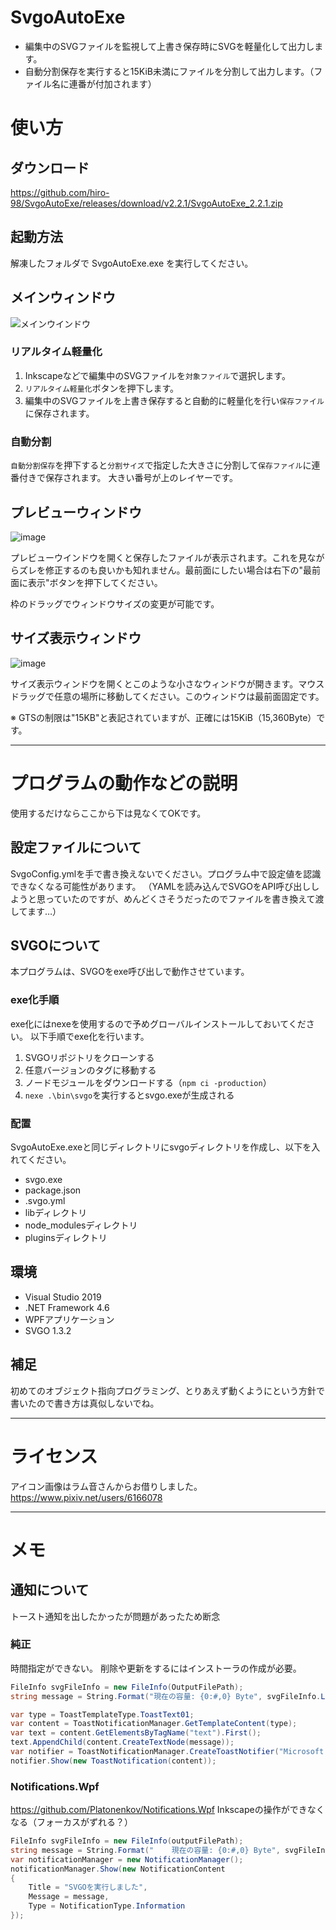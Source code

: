 # SvgoAutoExe
* 編集中のSVGファイルを監視して上書き保存時にSVGを軽量化して出力します。
* 自動分割保存を実行すると15KiB未満にファイルを分割して出力します。（ファイル名に連番が付加されます）

# 使い方
## ダウンロード
https://github.com/hiro-98/SvgoAutoExe/releases/download/v2.2.1/SvgoAutoExe_2.2.1.zip

## 起動方法
解凍したフォルダで SvgoAutoExe.exe を実行してください。

## メインウィンドウ
![メインウインドウ](https://user-images.githubusercontent.com/36811209/112711419-990b5100-8f0b-11eb-956b-f411ed6313b0.png)

### リアルタイム軽量化
1. Inkscapeなどで編集中のSVGファイルを`対象ファイル`で選択します。
1. `リアルタイム軽量化`ボタンを押下します。
1. 編集中のSVGファイルを上書き保存すると自動的に軽量化を行い`保存ファイル`に保存されます。

### 自動分割
`自動分割保存`を押下すると`分割サイズ`で指定した大きさに分割して`保存ファイル`に連番付きで保存されます。
大きい番号が上のレイヤーです。

## プレビューウィンドウ
![image](https://user-images.githubusercontent.com/36811209/95041569-0800ad80-0712-11eb-93b9-d7f2665ed10f.png)

プレビューウインドウを開くと保存したファイルが表示されます。これを見ながらズレを修正するのも良いかも知れません。最前面にしたい場合は右下の"最前面に表示"ボタンを押下してください。

枠のドラッグでウィンドウサイズの変更が可能です。

## サイズ表示ウィンドウ
![image](https://user-images.githubusercontent.com/36811209/98240618-06decc80-1fad-11eb-8ed9-1dc75c93afe9.png)

サイズ表示ウィンドウを開くとこのような小さなウィンドウが開きます。マウスドラッグで任意の場所に移動してください。このウィンドウは最前面固定です。

※ GTSの制限は"15KB"と表記されていますが、正確には15KiB（15,360Byte）です。

----
# プログラムの動作などの説明
使用するだけならここから下は見なくてOKです。

## 設定ファイルについて
SvgoConfig.ymlを手で書き換えないでください。プログラム中で設定値を認識できなくなる可能性があります。
（YAMLを読み込んでSVGOをAPI呼び出ししようと思っていたのですが、めんどくさそうだったのでファイルを書き換えて渡してます…）

## SVGOについて
本プログラムは、SVGOをexe呼び出しで動作させています。

### exe化手順
exe化にはnexeを使用するので予めグローバルインストールしておいてください。
以下手順でexe化を行います。
1. SVGOリポジトリをクローンする
1. 任意バージョンのタグに移動する
1. ノードモジュールをダウンロードする（`npm ci -production`）
1. `nexe .\bin\svgo`を実行するとsvgo.exeが生成される

### 配置
SvgoAutoExe.exeと同じディレクトリにsvgoディレクトリを作成し、以下を入れてください。
* svgo.exe
* package.json
* .svgo.yml
* libディレクトリ
* node_modulesディレクトリ
* pluginsディレクトリ

## 環境
* Visual Studio 2019
* .NET Framework 4.6
* WPFアプリケーション
* SVGO 1.3.2


## 補足
初めてのオブジェクト指向プログラミング、とりあえず動くようにという方針で書いたので書き方は真似しないでね。

----
# ライセンス
アイコン画像はラム音さんからお借りしました。
https://www.pixiv.net/users/6166078


----
# メモ

## 通知について
トースト通知を出したかったが問題があったため断念

### 純正
時間指定ができない。
削除や更新をするにはインストーラの作成が必要。
```C#
FileInfo svgFileInfo = new FileInfo(OutputFilePath);
string message = String.Format("現在の容量: {0:#,0} Byte", svgFileInfo.Length);

var type = ToastTemplateType.ToastText01;
var content = ToastNotificationManager.GetTemplateContent(type);
var text = content.GetElementsByTagName("text").First();
text.AppendChild(content.CreateTextNode(message));
var notifier = ToastNotificationManager.CreateToastNotifier("Microsoft.Windows.Computer");
notifier.Show(new ToastNotification(content));
```

### Notifications.Wpf
https://github.com/Platonenkov/Notifications.Wpf
Inkscapeの操作ができなくなる（フォーカスがずれる？）
```C#
FileInfo svgFileInfo = new FileInfo(outputFilePath);
string message = String.Format("    現在の容量: {0:#,0} Byte", svgFileInfo.Length);
var notificationManager = new NotificationManager();
notificationManager.Show(new NotificationContent
{
    Title = "SVGOを実行しました",
    Message = message,
    Type = NotificationType.Information
});
```
